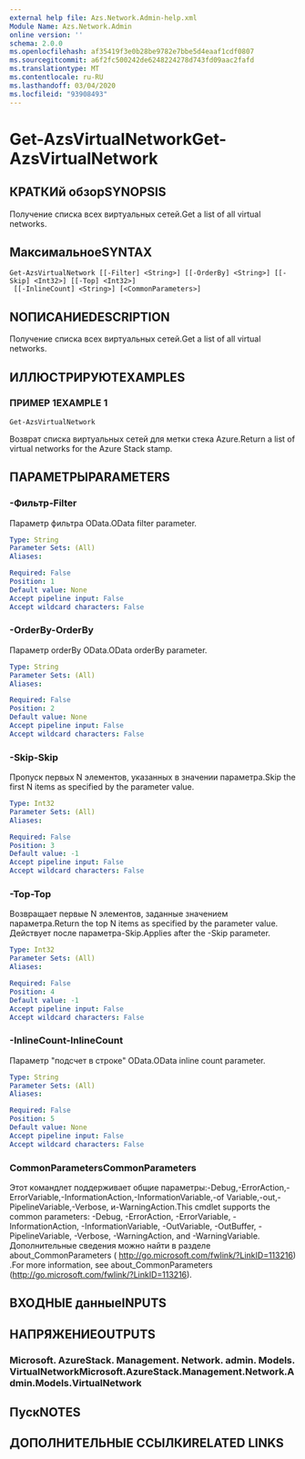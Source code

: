 ```yaml
---
external help file: Azs.Network.Admin-help.xml
Module Name: Azs.Network.Admin
online version: ''
schema: 2.0.0
ms.openlocfilehash: af35419f3e0b28be9782e7bbe5d4eaaf1cdf0807
ms.sourcegitcommit: a6f2fc500242de6248224278d743fd09aac2fafd
ms.translationtype: MT
ms.contentlocale: ru-RU
ms.lasthandoff: 03/04/2020
ms.locfileid: "93908493"
---
```

# <span data-ttu-id="10271-101">Get-AzsVirtualNetwork</span><span class="sxs-lookup"><span data-stu-id="10271-101">Get-AzsVirtualNetwork</span></span>

## <span data-ttu-id="10271-102">КРАТКИй обзор</span><span class="sxs-lookup"><span data-stu-id="10271-102">SYNOPSIS</span></span>
<span data-ttu-id="10271-103">Получение списка всех виртуальных сетей.</span><span class="sxs-lookup"><span data-stu-id="10271-103">Get a list of all virtual networks.</span></span>

## <span data-ttu-id="10271-104">Максимальное</span><span class="sxs-lookup"><span data-stu-id="10271-104">SYNTAX</span></span>

```
Get-AzsVirtualNetwork [[-Filter] <String>] [[-OrderBy] <String>] [[-Skip] <Int32>] [[-Top] <Int32>]
 [[-InlineCount] <String>] [<CommonParameters>]
```

## <span data-ttu-id="10271-105">NОПИСАНИЕ</span><span class="sxs-lookup"><span data-stu-id="10271-105">DESCRIPTION</span></span>
<span data-ttu-id="10271-106">Получение списка всех виртуальных сетей.</span><span class="sxs-lookup"><span data-stu-id="10271-106">Get a list of all virtual networks.</span></span>

## <span data-ttu-id="10271-107">ИЛЛЮСТРИРУЮТ</span><span class="sxs-lookup"><span data-stu-id="10271-107">EXAMPLES</span></span>

### <span data-ttu-id="10271-108">ПРИМЕР 1</span><span class="sxs-lookup"><span data-stu-id="10271-108">EXAMPLE 1</span></span>
```
Get-AzsVirtualNetwork
```

<span data-ttu-id="10271-109">Возврат списка виртуальных сетей для метки стека Azure.</span><span class="sxs-lookup"><span data-stu-id="10271-109">Return a list of virtual networks for the Azure Stack stamp.</span></span>

## <span data-ttu-id="10271-110">ПАРАМЕТРЫ</span><span class="sxs-lookup"><span data-stu-id="10271-110">PARAMETERS</span></span>

### <span data-ttu-id="10271-111">-Фильтр</span><span class="sxs-lookup"><span data-stu-id="10271-111">-Filter</span></span>
<span data-ttu-id="10271-112">Параметр фильтра OData.</span><span class="sxs-lookup"><span data-stu-id="10271-112">OData filter parameter.</span></span>

```yaml
Type: String
Parameter Sets: (All)
Aliases:

Required: False
Position: 1
Default value: None
Accept pipeline input: False
Accept wildcard characters: False
```

### <span data-ttu-id="10271-113">-OrderBy</span><span class="sxs-lookup"><span data-stu-id="10271-113">-OrderBy</span></span>
<span data-ttu-id="10271-114">Параметр orderBy OData.</span><span class="sxs-lookup"><span data-stu-id="10271-114">OData orderBy parameter.</span></span>

```yaml
Type: String
Parameter Sets: (All)
Aliases:

Required: False
Position: 2
Default value: None
Accept pipeline input: False
Accept wildcard characters: False
```

### <span data-ttu-id="10271-115">-Skip</span><span class="sxs-lookup"><span data-stu-id="10271-115">-Skip</span></span>
<span data-ttu-id="10271-116">Пропуск первых N элементов, указанных в значении параметра.</span><span class="sxs-lookup"><span data-stu-id="10271-116">Skip the first N items as specified by the parameter value.</span></span>

```yaml
Type: Int32
Parameter Sets: (All)
Aliases:

Required: False
Position: 3
Default value: -1
Accept pipeline input: False
Accept wildcard characters: False
```

### <span data-ttu-id="10271-117">-Top</span><span class="sxs-lookup"><span data-stu-id="10271-117">-Top</span></span>
<span data-ttu-id="10271-118">Возвращает первые N элементов, заданные значением параметра.</span><span class="sxs-lookup"><span data-stu-id="10271-118">Return the top N items as specified by the parameter value.</span></span>
<span data-ttu-id="10271-119">Действует после параметра-Skip.</span><span class="sxs-lookup"><span data-stu-id="10271-119">Applies after the -Skip parameter.</span></span>

```yaml
Type: Int32
Parameter Sets: (All)
Aliases:

Required: False
Position: 4
Default value: -1
Accept pipeline input: False
Accept wildcard characters: False
```

### <span data-ttu-id="10271-120">-InlineCount</span><span class="sxs-lookup"><span data-stu-id="10271-120">-InlineCount</span></span>
<span data-ttu-id="10271-121">Параметр "подсчет в строке" OData.</span><span class="sxs-lookup"><span data-stu-id="10271-121">OData inline count parameter.</span></span>

```yaml
Type: String
Parameter Sets: (All)
Aliases:

Required: False
Position: 5
Default value: None
Accept pipeline input: False
Accept wildcard characters: False
```

### <span data-ttu-id="10271-122">CommonParameters</span><span class="sxs-lookup"><span data-stu-id="10271-122">CommonParameters</span></span>
<span data-ttu-id="10271-123">Этот командлет поддерживает общие параметры:-Debug,-ErrorAction,-ErrorVariable,-InformationAction,-InformationVariable,-of Variable,-out,-PipelineVariable,-Verbose, и-WarningAction.</span><span class="sxs-lookup"><span data-stu-id="10271-123">This cmdlet supports the common parameters: -Debug, -ErrorAction, -ErrorVariable, -InformationAction, -InformationVariable, -OutVariable, -OutBuffer, -PipelineVariable, -Verbose, -WarningAction, and -WarningVariable.</span></span> <span data-ttu-id="10271-124">Дополнительные сведения можно найти в разделе about_CommonParameters ( http://go.microsoft.com/fwlink/?LinkID=113216) .</span><span class="sxs-lookup"><span data-stu-id="10271-124">For more information, see about_CommonParameters (http://go.microsoft.com/fwlink/?LinkID=113216).</span></span>

## <span data-ttu-id="10271-125">ВХОДНЫЕ данные</span><span class="sxs-lookup"><span data-stu-id="10271-125">INPUTS</span></span>

## <span data-ttu-id="10271-126">НАПРЯЖЕНИЕ</span><span class="sxs-lookup"><span data-stu-id="10271-126">OUTPUTS</span></span>

### <span data-ttu-id="10271-127">Microsoft. AzureStack. Management. Network. admin. Models. VirtualNetwork</span><span class="sxs-lookup"><span data-stu-id="10271-127">Microsoft.AzureStack.Management.Network.Admin.Models.VirtualNetwork</span></span>

## <span data-ttu-id="10271-128">Пуск</span><span class="sxs-lookup"><span data-stu-id="10271-128">NOTES</span></span>

## <span data-ttu-id="10271-129">ДОПОЛНИТЕЛЬНЫЕ ССЫЛКИ</span><span class="sxs-lookup"><span data-stu-id="10271-129">RELATED LINKS</span></span>
